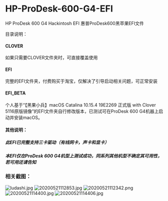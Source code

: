 # HP-ProDesk-600-G4-EFI
HP ProDesk 600 G4 Hackintosh EFI 惠普ProDesk600黑苹果EFI文件

目录说明：

#### CLOVER
如果只需要CLOVER文件夹时，可直接覆盖使用

#### EFI  
完整的EFI文件夹，付费购买于淘宝，仅解决了引导启动相关问题，可正常安装

#### EFI_BETA
个人基于“【黑果小兵】macOS Catalina 10.15.4 19E2269 正式版 with Clover 5116原版镜像”的EFI文件夹自行修改版本，已测试可在ProDesk 600 G4机器上启动并安装macOS。

#### 其他说明：

##### 此EFI已完整支持三卡驱动（有线网卡，声卡和显卡）
##### 本EFI仅在ProDesk 600 G4机型上测试成功，同系列其他机型不确定其可用性，若可用还请告知

### 相关截图：
![ludashi.jpg][2]
![20200521112853.jpg][3]
![20200521112342.png][4]
![20200521114400.jpg][5]
![20200521114406.jpg][6]

  [2]: https://xeylon.com/usr/uploads/2020/06/2817633215.jpg
  [3]: https://xeylon.com/usr/uploads/2020/05/1539881355.jpg
  [4]: https://xeylon.com/usr/uploads/2020/05/2157561766.png
  [5]: https://xeylon.com/usr/uploads/2020/05/120295901.jpg
  [6]: https://xeylon.com/usr/uploads/2020/05/3665084680.jpg